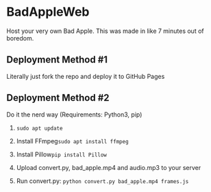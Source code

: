 # BadAppleWeb
Host your very own Bad Apple. This was made in like 7 minutes out of boredom.

## Deployment Method #1
Literally just fork the repo and deploy it to GitHub Pages

## Deployment Method #2
Do it the nerd way (Requirements: Python3, pip)

1. ```sudo apt update```

2. Install FFmpeg```sudo apt install ffmpeg```

3. Install Pillow```pip install Pillow```

4. Upload convert.py, bad_apple.mp4 and audio.mp3 to your server

5. Run convert.py: ```python convert.py bad_apple.mp4 frames.js```
